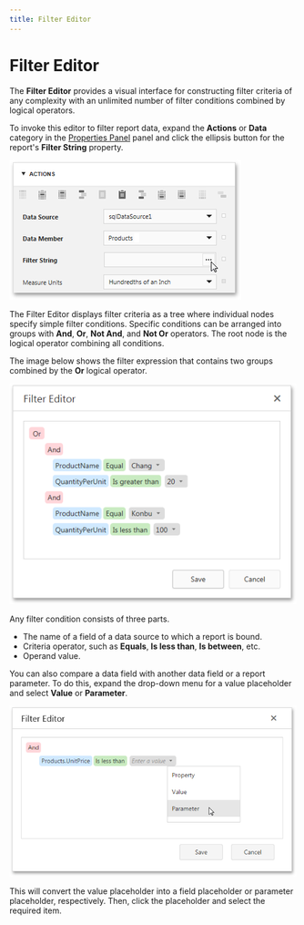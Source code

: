 ```yaml
---
title: Filter Editor
---
```

# Filter Editor
The **Filter Editor** provides a visual interface for constructing filter criteria of any complexity with an unlimited number of filter conditions combined by logical operators.

To invoke this editor to filter report data, expand the **Actions** or **Data** category in the [Properties Panel](../../../../interface-elements-for-web/articles/report-designer/interface-elements/properties-panel.md) panel and click the ellipsis button for the report's **Filter String** property.

![filter-editor-filter-string](../../../images/Img118363.png)

The Filter Editor displays filter criteria as a tree where individual nodes specify simple filter conditions. Specific conditions can be arranged into groups with **And**, **Or**, **Not And**, and **Not Or** operators. The root node is the logical operator combining all conditions.

The image below shows the filter expression that contains two groups combined by the **Or** logical operator.

![filter-editor-condition](../../../images/Img118364.png)

Any filter condition consists of three parts.
* The name of a field of a data source to which a report is bound.
* Criteria operator, such as **Equals**, **Is less than**, **Is between**, etc.
* Operand value.

You can also compare a data field with another data field or a report parameter. To do this, expand the drop-down menu for a value placeholder and select **Value** or **Parameter**.

![sql-data-source-wizard-filter-editor](../../../images/Img118471.png)

This will convert the value placeholder into a field placeholder or parameter placeholder, respectively. Then, click the placeholder and select the required item.